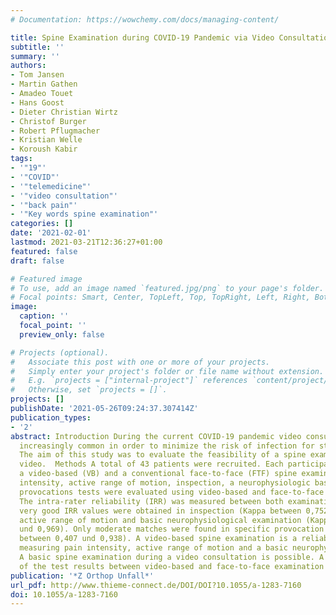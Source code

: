 ```yaml
---
# Documentation: https://wowchemy.com/docs/managing-content/

title: Spine Examination during COVID-19 Pandemic via Video Consultation
subtitle: ''
summary: ''
authors:
- Tom Jansen
- Martin Gathen
- Amadeo Touet
- Hans Goost
- Dieter Christian Wirtz
- Christof Burger
- Robert Pflugmacher
- Kristian Welle
- Koroush Kabir
tags:
- '"19"'
- '"COVID"'
- '"telemedicine"'
- '"video consultation"'
- '"back pain"'
- '"Key words spine examination"'
categories: []
date: '2021-02-01'
lastmod: 2021-03-21T12:36:27+01:00
featured: false
draft: false

# Featured image
# To use, add an image named `featured.jpg/png` to your page's folder.
# Focal points: Smart, Center, TopLeft, Top, TopRight, Left, Right, BottomLeft, Bottom, BottomRight.
image:
  caption: ''
  focal_point: ''
  preview_only: false

# Projects (optional).
#   Associate this post with one or more of your projects.
#   Simply enter your project's folder or file name without extension.
#   E.g. `projects = ["internal-project"]` references `content/project/deep-learning/index.md`.
#   Otherwise, set `projects = []`.
projects: []
publishDate: '2021-05-26T09:24:37.307414Z'
publication_types:
- '2'
abstract: Introduction During the current COVID-19 pandemic video consultations are
  increasingly common in order to minimize the risk of infection for staff and patients.
  The aim of this study was to evaluate the feasibility of a spine examination via
  video.  Methods A total of 43 patients were recruited. Each participant underwent
  a video-based (VB) and a conventional face-to-face (FTF) spine examination. Pain
  intensity, active range of motion, inspection, a neurophysiologic basic exam and
  provocations tests were evaluated using video-based and face-to-face methods.  Results
  The intra-rater reliability (IRR) was measured between both examinations. Good to
  very good IRR values were obtained in inspection (Kappa between 0,752 und 0,944),
  active range of motion and basic neurophysiological examination (Kappa between 0,659
  und 0,969). Only moderate matches were found in specific provocation tests (Kappa
  between 0,407 und 0,938). A video-based spine examination is a reliable tool for
  measuring pain intensity, active range of motion and a basic neurophysiologic exam.  Conclusion
  A basic spine examination during a video consultation is possible. A good agreement
  of the test results between video-based and face-to-face examination could be found.
publication: '*Z Orthop Unfall*'
url_pdf: http://www.thieme-connect.de/DOI/DOI?10.1055/a-1283-7160
doi: 10.1055/a-1283-7160
---
```

